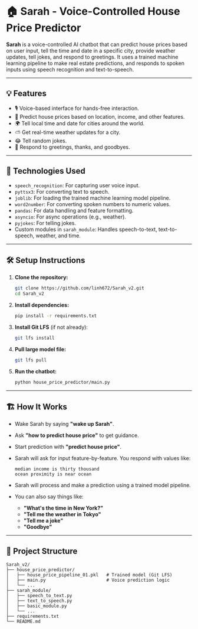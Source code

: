 # 🏠 Sarah - Voice-Controlled House Price Predictor

**Sarah** is a voice-controlled AI chatbot that can predict house prices based on user input, tell the time and date in a specific city, provide weather updates, tell jokes, and respond to greetings. It uses a trained machine learning pipeline to make real estate predictions, and responds to spoken inputs using speech recognition and text-to-speech.

---

## 💡 Features

- 🎙️ Voice-based interface for hands-free interaction.
- 🏡 Predict house prices based on location, income, and other features.
- 🌍 Tell local time and date for cities around the world.
- ⛅ Get real-time weather updates for a city.
- 😂 Tell random jokes.
- 👋 Respond to greetings, thanks, and goodbyes.

---

## 🧠 Technologies Used

- `speech_recognition`: For capturing user voice input.
- `pyttsx3`: For converting text to speech.
- `joblib`: For loading the trained machine learning model pipeline.
- `word2number`: For converting spoken numbers to numeric values.
- `pandas`: For data handling and feature formatting.
- `asyncio`: For async operations (e.g., weather).
- `pyjokes`: For telling jokes.
- Custom modules in `sarah_module`: Handles speech-to-text, text-to-speech, weather, and time.

---

## 🛠️ Setup Instructions

1. **Clone the repository:**
   ```bash
   git clone https://github.com/linh672/Sarah_v2.git
   cd Sarah_v2
   ```

2. **Install dependencies:**
   ```bash
   pip install -r requirements.txt
   ```

3. **Install Git LFS** (if not already):
   ```bash
   git lfs install
   ```

4. **Pull large model file:**
   ```bash
   git lfs pull
   ```

5. **Run the chatbot:**
   ```bash
   python house_price_predictor/main.py
   ```

---

## 🏗️ How It Works

- Wake Sarah by saying **"wake up Sarah"**.
- Ask **"how to predict house price"** to get guidance.
- Start prediction with **"predict house price"**.
- Sarah will ask for input feature-by-feature. You respond with values like:

  ```
  median income is thirty thousand 
  ocean proximity is near ocean
  ```

- Sarah will process and make a prediction using a trained model pipeline.
- You can also say things like:

  - **"What's the time in New York?"**
  - **"Tell me the weather in Tokyo"**
  - **"Tell me a joke"**
  - **"Goodbye"**

---

## 📁 Project Structure

```
Sarah_v2/
├── house_price_predictor/
│   ├── house_price_pipeline_01.pkl   # Trained model (Git LFS)
│   ├── main.py                       # Voice prediction logic
│   └── ...
├── sarah_module/
│   ├── speech_to_text.py
│   ├── text_to_speech.py
│   ├── basic_module.py
│   └── ...
├── requirements.txt
└── README.md
```
